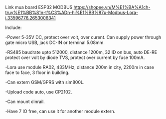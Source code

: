 Link mua board ESP32 MODBUS
https://shopee.vn/M%E1%BA%A1ch-truy%E1%BB%81n-t%C3%ADn-hi%E1%BB%87u-Modbus-Lora-i.33596776.2653006341

Include:

-Power 5-35V DC, protect over volt, over curent.
Can supply power through gate micro USB, jack DC-IN or terminal 5.08mm.

-RS485 baudrate upto 512000, distance 1200m, 32 ID on bus, auto DE-RE
protect over volt by diode TVS, protect over current by fuse 100mA.

-Lora use module RA02, 433MHz, distance 200m in city, 2200m in case face to face, 3 floor in building.

-Can extern GSM/GPRS with sim800L.

-Upload code auto, use CP2102.

-Can mount dinrail.

-Have 7 IO free, can use it for another module extern.
